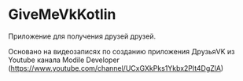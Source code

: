 # GiveMeVkKotlin

Приложение для получения друзей друзей.

Основано на видеозаписях по созданию приложения ДрузьяVK из Youtube 
канала Modile Developer (https://www.youtube.com/channel/UCxGXkPks1Ykbx2Plt4DgZlA)  
